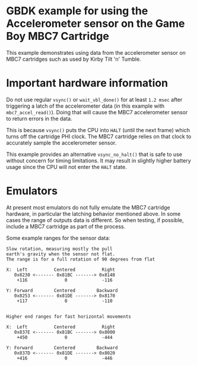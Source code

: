 # GBDK example for using the Accelerometer sensor on the Game Boy MBC7 Cartridge
This example demonstrates using data from the accelerometer sensor on MBC7 cartridges
such as used by Kirby Tilt 'n' Tumble.

# Important hardware information
Do not use regular `vsync()` or `wait_vbl_done()` for at least `1.2 msec` after
triggering a latch of the accelerometer data (in this example with `mbc7_accel_read()`).
Doing that will cause the MBC7 accelerometer sensor to return errors in the data.

This is because `vsync()` puts the CPU into `HALT` (until the next frame)
which turns off the cartridge PHI clock. The MBC7 cartridge relies
on that clock to accurately sample the accelerometer sensor.

This example provides an alternative `vsync_no_halt()` that is safe to use
without concern for timing limitations. It may result in slightly higher
battery usage since the CPU will not enter the `HALT` state.

# Emulators
At present most emulators do not fully emulate the MBC7 cartridge hardware,
in particular the latching behavior mentioned above. In some cases the range
of outputs data is different. So when testing, if possible, include a MBC7
cartridge as part of the process.

Some example ranges for the sensor data:

```
Slow rotation, measuring mostly the pull
earth's gravity when the sensor not flat.
The range is for a full rotation of 90 degrees from flat

X:  Left          Centered          Right
   0x8230 <------- 0x81BC -------> 0x8148
    +116              0             -116

Y: Forward        Centered        Backward
   0x8253 <------- 0x81DE -------> 0x8170
    +117              0             -110


Higher end ranges for fast horizontal movements

X:  Left          Centered          Right
   0x837E <------- 0x81BC -------> 0x8000
    +450              0             -444

Y: Forward        Centered        Backward
   0x837D <------- 0x81DE -------> 0x8020
    +416              0             -446
```
